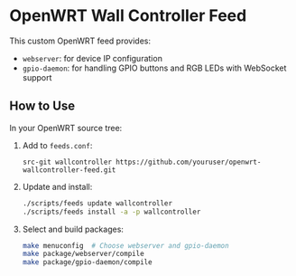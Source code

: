 # OpenWRT Wall Controller Feed

This custom OpenWRT feed provides:
- `webserver`: for device IP configuration
- `gpio-daemon`: for handling GPIO buttons and RGB LEDs with WebSocket support

## How to Use
In your OpenWRT source tree:

1. Add to `feeds.conf`:
   ```
   src-git wallcontroller https://github.com/youruser/openwrt-wallcontroller-feed.git
   ```

2. Update and install:
   ```bash
   ./scripts/feeds update wallcontroller
   ./scripts/feeds install -a -p wallcontroller
   ```

3. Select and build packages:
   ```bash
   make menuconfig  # Choose webserver and gpio-daemon
   make package/webserver/compile
   make package/gpio-daemon/compile
   ```
